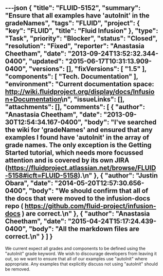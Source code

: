 ---json
{
  "title": "FLUID-5152",
  "summary": "Ensure that all examples have 'autoInit' in the gradeNames",
  "tags": "FLUID",
  "project": {
    "key": "FLUID",
    "title": "Fluid Infusion"
  },
  "type": "Task",
  "priority": "Blocker",
  "status": "Closed",
  "resolution": "Fixed",
  "reporter": "Anastasia Cheetham",
  "date": "2013-09-24T13:52:32.344-0400",
  "updated": "2015-06-17T10:31:13.909-0400",
  "versions": [],
  "fixVersions": [
    "1.5"
  ],
  "components": [
    "Tech. Documentation"
  ],
  "environment": "Current documentation space: <http://wiki.fluidproject.org/display/docs/Infusion+Documentation>\n",
  "issueLinks": [],
  "attachments": [],
  "comments": [
    {
      "author": "Anastasia Cheetham",
      "date": "2013-09-30T12:54:34.167-0400",
      "body": "I've searched the wiki for 'gradeNames' and ensured that any examples I found have 'autoInit' in the array of grade names. The only exception is the Getting Started tutorial, which needs more focussed attention and is covered by its own JIRA (<https://fluidproject.atlassian.net/browse/FLUID-5158#icft=FLUID-5158>).\n"
    },
    {
      "author": "Justin Obara",
      "date": "2014-05-20T12:57:30.656-0400",
      "body": "We should confirm that all of the docs that were moved to the infusion-docs repo ( <https://github.com/fluid-project/infusion-docs> ) are correct.\n"
    },
    {
      "author": "Anastasia Cheetham",
      "date": "2015-04-24T15:17:24.439-0400",
      "body": "All the markdown files are correct.\n"
    }
  ]
}
---
We current expect all grades and components to be defined using the "autoInit" grade keyword. We wish to discourage developers from leaving it out, so we want to ensure that all of our examples use "autoInit" where appropriate. Any examples that explicitly discuss not using "autoInit" should be removed.

        